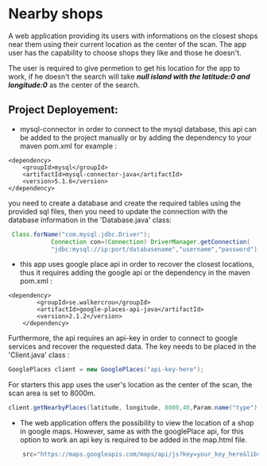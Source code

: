 # Nearby shops  
A web application providing its users with informations on the closest shops near them using their current location as the center of the scan. The app user has the capability to choose  shops they like and those he doesn't.

The user is required to give permetion to get his location for the app to work, if he doesn't the search will take ***null island with the latitude:0 and longitude:0*** as the center of the search.

## Project Deployement: 
- mysql-connector in order to connect to the mysql database, this api can be added to the project manually or by adding the dependency to your maven pom.xml for example : 
```
<dependency>
    <groupId>mysql</groupId>
    <artifactId>mysql-connector-java</artifactId>
    <version>5.1.6</version>
</dependency>
```
you need to create a database and create the required tables using the provided sql files, then you need to update the connection with the database information in the 'Database.java' class: 
```java
 Class.forName("com.mysql.jdbc.Driver");  
            Connection con=(Connection) DriverManager.getConnection(  
            "jdbc:mysql://ip:port/databasename","username","password");   
```
- this app uses google place api in order to recover the closest locations, thus it requires adding the google api or the dependency in the maven pom.xml : 
```
<dependency>
        <groupId>se.walkercrou</groupId>
        <artifactId>google-places-api-java</artifactId>
        <version>2.1.2</version>
    </dependency>
```
Furthermore, the api requires an api-key in order to connect to google services and recover the requested data. The key needs to be placed in the 'Client.java' class : 
```java
GooglePlaces client = new GooglePlaces("api-key-here");
```
For starters this app uses the user's location as the center of the scan, the scan area is set to 8000m.
```java
client.getNearbyPlaces(latitude, longitude, 8000,40,Param.name("type").value("shopping_mall"),Param.name("rankedby").value("distance"));
```
- The web application offers the possibility to view the location of a shop in google maps. However, same as with the googlePlace api, for this option to work an api key is required to be added in the map.html file.
```javascript
    src="https://maps.googleapis.com/maps/api/js?key=your_key_here&libraries=places&callback=initMap">
```




